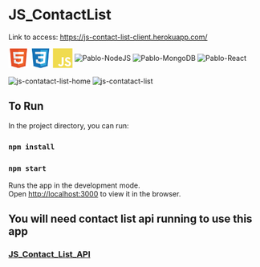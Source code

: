 # JS_ContactList
Link to access: https://js-contact-list-client.herokuapp.com/

<div style="display: inline_block">
  <img align="center" alt="Pablo-HTML" height="40" width="40" src="https://raw.githubusercontent.com/devicons/devicon/master/icons/html5/html5-original.svg">
  <img align="center" alt="Pablo-CSS" height="40" width="40" src="https://raw.githubusercontent.com/devicons/devicon/master/icons/css3/css3-original.svg">
  <img align="center" alt="Pablo-Js" height="40" width="40" src="https://raw.githubusercontent.com/devicons/devicon/master/icons/javascript/javascript-plain.svg">
  <img align="center" alt="Pablo-NodeJS" height="40" width="40" src="https://cdn.jsdelivr.net/gh/devicons/devicon/icons/nodejs/nodejs-plain-wordmark.svg">
  <img align="center" alt="Pablo-MongoDB" height="40" width="40" src="https://cdn.jsdelivr.net/gh/devicons/devicon/icons/mongodb/mongodb-original-wordmark.svg">
  <img align="center" alt="Pablo-React" height="40" width="40" src="https://cdn.jsdelivr.net/gh/devicons/devicon/icons/react/react-original-wordmark.svg">
</div>
<br/>
<img src="https://i.ibb.co/9HJ0kqM/js-contatact-list-home.jpg" alt="js-contatact-list-home" border="0">
<img src="https://i.ibb.co/WpqxYZ1/js-contatact-list.jpg" alt="js-contatact-list" border="0">



## To Run

In the project directory, you can run:

### `npm install`
### `npm start`

Runs the app in the development mode.\
Open [http://localhost:3000](http://localhost:3000) to view it in the browser.

## You will need contact list api running to use this app
### [JS_Contact_List_API](https://github.com/PabloFroes/JS_ContactList_API)
